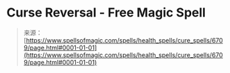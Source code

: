 <!--yml
category: 未分类
date: 2024-06-12 18:41:28
-->

# Curse Reversal - Free Magic Spell

> 来源：[https://www.spellsofmagic.com/spells/health_spells/cure_spells/6709/page.html#0001-01-01](https://www.spellsofmagic.com/spells/health_spells/cure_spells/6709/page.html#0001-01-01)
